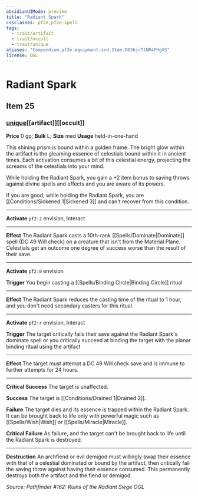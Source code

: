 ```yaml
---
obsidianUIMode: preview
title: "Radiant Spark"
cssclasses: pf2e,pf2e-spell
tags:
  - trait/artifact
  - trait/occult
  - trait/unique
aliases: "Compendium.pf2e.equipment-srd.Item.D836jcTlNR4PHgXS"
license: OGL
---
```

# Radiant Spark
## Item 25
### [unique](unique "Unique Rarity Trait")[[artifact]][[occult]]


**Price** 0 gp; 
**Bulk** L; **Size** med
**Usage** held-in-one-hand

This shining prism is bound within a golden frame. The bright glow within the artifact is the gleaming essence of celestials bound within it in ancient times. Each activation consumes a bit of this celestial energy, projecting the screams of the celestials into your mind.

While holding the Radiant Spark, you gain a +2 item bonus to saving throws against divine spells and effects and you are aware of its powers.

If you are good, while holding the Radiant Spark, you are [[Conditions/Sickened 1|Sickened 3]] and can't recover from this condition.

* * *

**Activate** `pf2:2` envision, Interact

* * *

**Effect** The Radiant Spark casts a 10th-rank [[Spells/Dominate|Dominate]] spell (DC 49 Will check) on a creature that isn't from the Material Plane. Celestials get an outcome one degree of success worse than the result of their save.

* * *

**Activate** `pf2:0` envision

**Trigger** You begin casting a [[Spells/Binding Circle|Binding Circle]] ritual

* * *

**Effect** The Radiant Spark reduces the casting time of the ritual to 1 hour, and you don't need secondary casters for this ritual.

* * *

**Activate** `pf2:r` envision, Interact

**Trigger** The target critically fails their save against the Radiant Spark's dominate spell or you critically succeed at binding the target with the planar binding ritual using the artifact

* * *

**Effect** The target must attempt a DC 49 Will check save and is immune to further attempts for 24 hours.

* * *

**Critical Success** The target is unaffected.

**Success** The target is [[Conditions/Drained 1|Drained 2]].

**Failure** The target dies and its essence is trapped within the Radiant Spark. It can be brought back to life only with powerful magic such as [[Spells/Wish|Wish]] or [[Spells/Miracle|Miracle]].

**Critical Failure** As failure, and the target can't be brought back to life until the Radiant Spark is destroyed.

* * *

**Destruction** An archfiend or evil demigod must willingly swap their essence with that of a celestial dominated or bound by the artifact, then critically fail the saving throw against having their essence consumed. This permanently destroys both the artifact and the fiend or demigod.

*Source: Pathfinder #162: Ruins of the Radiant Siege*
*OGL*